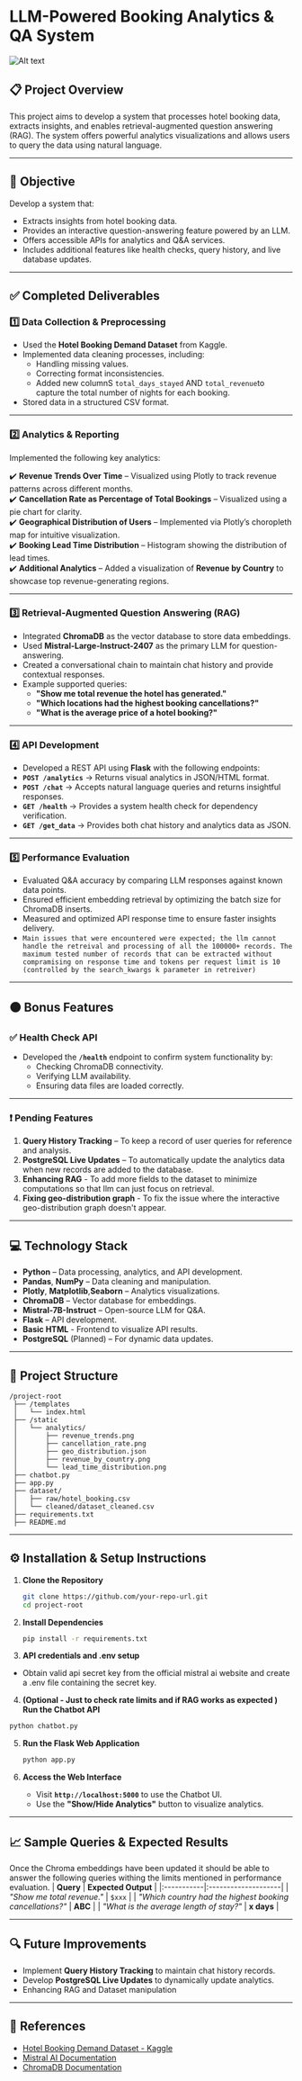 # LLM-Powered Booking Analytics & QA System

![Alt text](resources/home.png?raw=true "Landing Page")
## 📋 Project Overview
This project aims to develop a system that processes hotel booking data, extracts insights, and enables retrieval-augmented question answering (RAG). The system offers powerful analytics visualizations and allows users to query the data using natural language.

---

## 📌 Objective
Develop a system that:
- Extracts insights from hotel booking data.
- Provides an interactive question-answering feature powered by an LLM.
- Offers accessible APIs for analytics and Q&A services.
- Includes additional features like health checks, query history, and live database updates.

---

## ✅ Completed Deliverables

### 1️⃣ Data Collection & Preprocessing
- Used the **Hotel Booking Demand Dataset** from Kaggle.
- Implemented data cleaning processes, including:
  - Handling missing values.
  - Correcting format inconsistencies.
  - Added new columnS `total_days_stayed` AND `total_revenue`to capture the total number of nights for each booking.
- Stored data in a structured CSV format.

---

### 2️⃣ Analytics & Reporting
Implemented the following key analytics:

✔️ **Revenue Trends Over Time** – Visualized using Plotly to track revenue patterns across different months.  
✔️ **Cancellation Rate as Percentage of Total Bookings** – Visualized using a pie chart for clarity.  
✔️ **Geographical Distribution of Users** – Implemented via Plotly’s choropleth map for intuitive visualization.  
✔️ **Booking Lead Time Distribution** – Histogram showing the distribution of lead times.  
✔️ **Additional Analytics** – Added a visualization of **Revenue by Country** to showcase top revenue-generating regions.

---

### 3️⃣ Retrieval-Augmented Question Answering (RAG)
- Integrated **ChromaDB** as the vector database to store data embeddings.
- Used **Mistral-Large-Instruct-2407** as the primary LLM for question-answering.
- Created a conversational chain to maintain chat history and provide contextual responses.
- Example supported queries:
  - **"Show me total revenue the hotel has generated."**
  - **"Which locations had the highest booking cancellations?"**
  - **"What is the average price of a hotel booking?"**

---

### 4️⃣ API Development
- Developed a REST API using **Flask** with the following endpoints:
- **`POST /analytics`** → Returns visual analytics in JSON/HTML format.
- **`POST /chat`** → Accepts natural language queries and returns insightful responses.
- **`GET /health`** → Provides a system health check for dependency verification.
- **`GET /get_data`** → Provides both chat history and analytics data as JSON.

---

### 5️⃣ Performance Evaluation
- Evaluated Q&A accuracy by comparing LLM responses against known data points.
- Ensured efficient embedding retrieval by optimizing the batch size for ChromaDB inserts.
- Measured and optimized API response time to ensure faster insights delivery.
- `Main issues that were encountered were expected; the llm cannot handle the retreival and processing of all the 100000+ records. The maximum tested number of records that can be extracted without compramising on response time and tokens per request limit is 10 (controlled by the search_kwargs k parameter in retreiver)`


---

## 🟠 Bonus Features
### ✅ Health Check API
- Developed the **`/health`** endpoint to confirm system functionality by:
  - Checking ChromaDB connectivity.
  - Verifying LLM availability.
  - Ensuring data files are loaded correctly.

---

### ❗ Pending Features
1. **Query History Tracking** – To keep a record of user queries for reference and analysis.
2. **PostgreSQL Live Updates** – To automatically update the analytics data when new records are added to the database.
3. **Enhancing RAG** - To add more fields to the dataset to minimize computations so that llm can just focus on retrieval.
4. **Fixing geo-distribution graph** - To fix the issue where the interactive geo-distribution graph doesn't appear.

---

## 💻 Technology Stack
- **Python** – Data processing, analytics, and API development.
- **Pandas**, **NumPy** – Data cleaning and manipulation.
- **Plotly**, **Matplotlib**,**Seaborn** – Analytics visualizations.
- **ChromaDB** – Vector database for embeddings.
- **Mistral-7B-Instruct** – Open-source LLM for Q&A.
- **Flask** – API development.
- **Basic HTML** - Frontend to visualize API results.
- **PostgreSQL** (Planned) – For dynamic data updates.

---

## 📂 Project Structure
```
/project-root
 ├── /templates
 │   └── index.html
 ├── /static
 │   └── analytics/
 │       ├── revenue_trends.png
 │       ├── cancellation_rate.png
 │       ├── geo_distribution.json
 │       ├── revenue_by_country.png
 │       └── lead_time_distribution.png
 ├── chatbot.py
 ├── app.py
 ├── dataset/
 │   ├── raw/hotel_booking.csv  
 │   └── cleaned/dataset_cleaned.csv
 ├── requirements.txt
 ├── README.md
```

---

## ⚙️ Installation & Setup Instructions
1. **Clone the Repository**
   ```bash
   git clone https://github.com/your-repo-url.git
   cd project-root
   ```

2. **Install Dependencies**
   ```bash
   pip install -r requirements.txt
   ```

3. **API credentials and .env setup**
- Obtain valid api secret key from the official mistral ai website and create a .env file containing the secret key.

4.  **(Optional - Just to check rate limits and if RAG works as expected ) Run the Chatbot API**
   ```bash
   python chatbot.py
   ```

5. **Run the Flask Web Application**
   ```bash
   python app.py
   ```

6. **Access the Web Interface**
   - Visit **`http://localhost:5000`** to use the Chatbot UI.
   - Use the **"Show/Hide Analytics"** button to visualize analytics.

---

## 📈 Sample Queries & Expected Results
Once the Chroma embeddings have been updated it should be able to answer the following queries withing the limits mentioned in performance evaluation.
| **Query** | **Expected Output** |
|:-----------|:--------------------|
| _"Show me total revenue."_ | `$xxx` |
| _"Which country had the highest booking cancellations?"_ | **ABC** |
| _"What is the average length of stay?"_ | **x days** |

---

## 🔍 Future Improvements
- Implement **Query History Tracking** to maintain chat history records.
- Develop **PostgreSQL Live Updates** to dynamically update analytics.
- Enhancing RAG and Dataset manipulation

---

## 🔗 References
- [Hotel Booking Demand Dataset - Kaggle](https://www.kaggle.com/jessemostipak/hotel-booking-demand)
- [Mistral AI Documentation](https://mistralai.com/)
- [ChromaDB Documentation](https://www.trychroma.com/)
